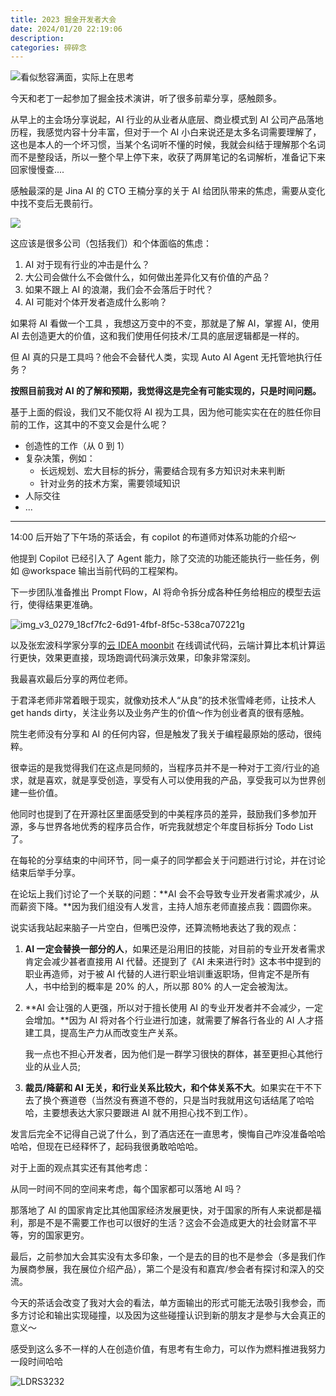 ```yaml
---
title: 2023 掘金开发者大会
date: 2024/01/20 22:19:06
description:
categories: 碎碎念
---
```


![看似愁容满面，实际上在思考](https://images.scar.site/LDRS1921.JPG)

今天和老丁一起参加了掘金技术演讲，听了很多前辈分享，感触颇多。

从早上的主会场分享说起，AI 行业的从业者从底层、商业模式到 AI 公司产品落地历程，我感觉内容十分丰富，但对于一个 AI 小白来说还是太多名词需要理解了，这也是本人的一个坏习惯，当某个名词听不懂的时候，我就会纠结于理解那个名词而不是整段话，所以一整个早上停下来，收获了两屏笔记的名词解析，准备记下来回家慢慢查....

感触最深的是 Jina AI 的 CTO 王楠分享的关于 AI 给团队带来的焦虑，需要从变化中找不变后无畏前行。

![](https://images.scar.site/img_v3_027a_470bf2f1-a811-41cf-98bc-cb6443c8ce2g.jpg)

这应该是很多公司（包括我们）和个体面临的焦虑：

1. AI 对于现有行业的冲击是什么？
2. 大公司会做什么不会做什么，如何做出差异化又有价值的产品？
3. 如果不跟上 AI 的浪潮，我们会不会落后于时代？
4. AI 可能对个体开发者造成什么影响？

如果将 AI 看做一个工具 ，我想这万变中的不变，那就是了解 AI，掌握 AI，使用 AI 去创造更大的价值，这和我们使用任何技术/工具的底层逻辑都是一样的。

但 AI 真的只是工具吗？他会不会替代人类，实现 Auto AI Agent 无托管地执行任务？

**按照目前我对 AI 的了解和预期，我觉得这是完全有可能实现的，只是时间问题。**

基于上面的假设，我们又不能仅将 AI 视为工具，因为他可能实实在在的胜任你目前的工作，这其中的不变又会是什么呢？

- 创造性的工作（从 0 到 1）
- 复杂决策，例如：
  - 长远规划、宏大目标的拆分，需要结合现有多方知识对未来判断
  - 针对业务的技术方案，需要领域知识
- 人际交往
- ...

---

14:00 后开始了下午场的茶话会，有 copilot 的布道师对体系功能的介绍～

他提到 Copilot 已经引入了 Agent 能力，除了交流的功能还能执行一些任务，例如 @workspace 输出当前代码的工程架构。

下一步团队准备推出 Prompt Flow，AI 将命令拆分成各种任务给相应的模型去运行，使得结果更准确。

![img_v3_0279_18cf7fc2-6d91-4fbf-8f5c-538ca707221g](https://images.scar.site/img_v3_0279_18cf7fc2-6d91-4fbf-8f5c-538ca707221g.jpg)

以及张宏波科学家分享的[云 IDEA moonbit](https://try.moonbitlang.cn/) 在线调试代码，云端计算比本机计算运行更快，效果更直接，现场跑调代码演示效果，印象非常深刻。

我最喜欢最后分享的两位老师。

于君泽老师非常着眼于现实，就像劝技术人“从良”的技术张雪峰老师，让技术人 get hands dirty，关注业务以及业务产生的价值～作为创业者真的很有感触。

院生老师没有分享和 AI 的任何内容，但是触发了我关于编程最原始的感动，很纯粹。

很幸运的是我觉得我们在这点是同频的，当程序员并不是一种对于工资/行业的追求，就是喜欢，就是享受创造，享受有人可以使用我的产品，享受我可以为世界创建一些价值。

他同时也提到了在开源社区里面感受到的中美程序员的差异，鼓励我们多参加开源，多与世界各地优秀的程序员合作，听完我就想定个年度目标拆分 Todo List 了。

在每轮的分享结束的中间环节，同一桌子的同学都会关于问题进行讨论，并在讨论结束后举手分享。

在论坛上我们讨论了一个关联的问题：**AI 会不会导致专业开发者需求减少，从而薪资下降。**因为我们组没有人发言，主持人旭东老师直接点我：圆圆你来。

说实话我站起来脑子一片空白，但嘴巴没停，还算流畅地表达了我的观点：

1. **AI 一定会替换一部分的人**，如果还是沿用旧的技能，对目前的专业开发者需求肯定会减少甚者直接用 AI 代替。还提到了《AI 未来进行时》这本书中提到的职业再造师，对于被 AI 代替的人进行职业培训重返职场，但肯定不是所有人，书中给到的概率是 20% 的人，所以那 80% 的人一定会被淘汰。

2. **AI 会让强的人更强，所以对于擅长使用 AI 的专业开发者并不会减少，一定会增加。**因为 AI 将对各个行业进行加速，就需要了解各行各业的 AI 人才搭建工具，提高生产力从而改变生产关系。

   我一点也不担心开发者，因为他们是一群学习很快的群体，甚至更担心其他行业的从业人员;

3. **裁员/降薪和 AI 无关，和行业关系比较大，和个体关系不大**。如果实在干不下去了换个赛道卷（当然没有赛道不卷的，只是当时我就用这句话结尾了哈哈哈，主要想表达大家只要跟进 AI 就不用担心找不到工作）。

发言后完全不记得自己说了什么，到了酒店还在一直思考，懊悔自己咋没准备哈哈哈哈，但现在已经释怀了，起码我很勇敢哈哈哈。

对于上面的观点其实还有其他考虑：

从同一时间不同的空间来考虑，每个国家都可以落地 AI 吗？

那落地了 AI 的国家肯定比其他国家经济发展更快，对于国家的所有人来说都是福利，那是不是不需要工作也可以很好的生活？这会不会造成更大的社会财富不平等，穷的国家更穷。

最后，之前参加大会其实没有太多印象，一个是去的目的也不是参会（多是我们作为展商参展，我在展位介绍产品），第二个是没有和嘉宾/参会者有探讨和深入的交流。

今天的茶话会改变了我对大会的看法，单方面输出的形式可能无法吸引我参会，而多方讨论和输出实现碰撞，以及因为这些碰撞认识到新的朋友才是参与大会真正的意义～

感受到这么多不一样的人在创造价值，有思考有生命力，可以作为燃料推进我努力一段时间哈哈

![LDRS3232](https://images.scar.site/LDRS3232.JPG)
